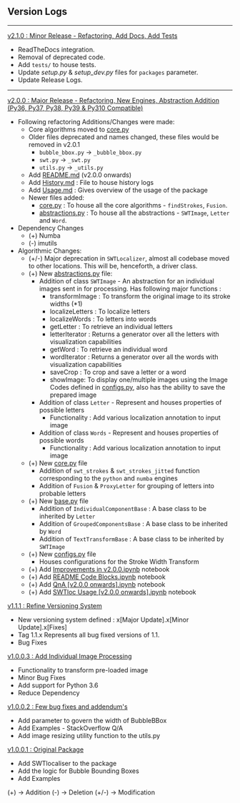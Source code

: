 ## Version Logs
****
<u>v2.1.0 : Minor Release - Refactoring, Add Docs, Add Tests</u>
- ReadTheDocs integration.
- Removal of deprecated code.
- Add ``tests/`` to house tests.
- Update *setup.py* & *setup_dev.py* files for `packages` parameter.
- Update Release Logs.

****
<u>v2.0.0 : Major Release - Refactoring, New Engines, Abstraction Addition (Py36, Py37, Py38, Py39 & Py310 Compatible)</u>
- Following refactoring Additions/Changes were made: 
  - Core algorithms moved to [core.py](swtloc/core.py)
  - Older files deprecated and names changed, these files would be removed in v2.0.1
    - `bubble_bbox.py` → `_bubble_bbox.py`
    - `swt.py` → `_swt.py`
    - `utils.py` → `_utils.py`
  - Add [README.md](README.md) (v2.0.0 onwards)
  - Add [History.md](History.md) : File to house history logs
  - Add [Usage.md](Usage.md) : Gives overview of the usage of the package
  - Newer files added:
    - [core.py](swtloc/core.py) : To house all the core algorithms - `findStrokes`, `Fusion`.
    - [abstractions.py](swtloc/abstractions.py) : To house all the abstractions - `SWTImage`, `Letter` and `Word`.
- Dependency Changes
  - (+) Numba
  - (-) imutils
- Algorithmic Changes:
  - (+/-) Major deprecation in `SWTLocalizer`, almost all codebase moved to other locations. This will be, henceforth, a driver class.
  - (+) New [abstractions.py](swtloc/abstractions.py) file:
    - Addition of class `SWTImage` - An abstraction for an individual images sent in for processing. Has following major functions : 
      - transformImage : To transform the original image to its stroke widths (*1)
      - localizeLetters : To localize letters
      - localizeWords : To letters into words
      - getLetter : To retrieve an individual letters
      - letterIterator : Returns a generator over all the letters with visualization capabilities
      - getWord : To retrieve an individual word
      - wordIterator : Returns a generator over all the words with visualization capabilities
      - saveCrop : To crop and save a letter or a word
      - showImage: To display one/multiple images using the Image Codes defined in [configs.py](swtloc/configs.py), also has the ability to save the prepared image
    - Addition of class `Letter` - Represent and houses properties of possible letters
      - Functionality : Add various localization annotation to input image
    - Addition of class `Words` - Represent and houses properties of possible words
      - Functionality : Add various localization annotation to input image
  - (+) New [core.py](swtloc/core.py) file
    - Addition of `swt_strokes` & `swt_strokes_jitted` function corresponding to the `python` and `numba` engines
    - Addition of `Fusion` & `ProxyLetter` for grouping of letters into probable letters
  - (+) New [base.py](swtloc/base.py) file
    - Addition of `IndividualComponentBase` : A base class to be inherited by `Letter`
    - Addition of `GroupedComponentsBase` : A base class to be inherited by `Word`
    - Addition of `TextTransformBase` : A base class to be inherited by `SWTImage`
  - (+) New [configs.py](swtloc/configs.py) file
    - Houses configurations for the Stroke Width Transform
  - (+) Add [Improvements in v2.0.0.ipynb](examples/Improvements-in-v2.0.0.ipynb) notebook
  - (+) Add [README Code Blocks.ipynb](examples/README-Code-Blocks.ipynb) notebook
  - (+) Add [QnA [v2.0.0 onwards].ipynb](examples/QnA-[v2.0.0-onwards].ipynb) notebook
  - (+) Add [SWTloc Usage [v2.0.0 onwards].ipynb](examples/SWTloc-Usage-[v2.0.0-onwards].ipynb) notebook

<u>v1.1.1 : Refine Versioning System</u>
- New versioning system defined : x[Major Update].x[Minor Update].x[Fixes]
- Tag 1.1.x Represents all bug fixed versions of 1.1. 
- Bug Fixes

<u>v1.0.0.3 : Add Individual Image Processing</u>
- Functionality to transform pre-loaded image
- Minor Bug Fixes
- Add support for Python 3.6
- Reduce Dependency

<u>v1.0.0.2 : Few bug fixes and addendum's</u>
- Add parameter to govern the width of BubbleBBox 
- Add Examples - StackOverflow Q/A
- Add image resizing utility function to the utils.py

<u>v1.0.0.1 : Original Package</u>
- Add SWTlocaliser to the package
- Add the logic for Bubble Bounding Boxes
- Add Examples

(+) -> Addition
(-) -> Deletion
(+/-) -> Modification

